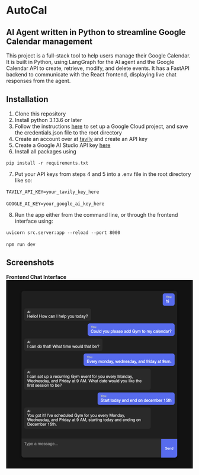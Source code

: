 # AutoCal

## AI Agent written in Python to streamline Google Calendar management

This project is a full-stack tool to help users manage their Google Calendar. It is built in Python, using LangGraph for the AI agent and the Google Calendar API to create, retrieve, modify, and delete events. It has a FastAPI backend to communicate with the React frontend, displaying live chat responses from the agent.

## Installation

1. Clone this repository
2. Install python 3.13.6 or later
3. Follow the instructions [here](https://developers.google.com/workspace/calendar/api/quickstart/python) to set up a Google Cloud project, and save the credentials.json file to the root directory
4. Create an account over at [tavily](https://www.tavily.com/) and create an API key
5. Create a Google AI Studio API key [here](https://aistudio.google.com/app/apikey)
6. Install all packages using
```console
pip install -r requirements.txt
```
7. Put your API keys from steps 4 and 5 into a .env file in the root directory like so:
```console
TAVILY_API_KEY=your_tavily_key_here

GOOGLE_AI_KEY=your_google_ai_key_here
```
8. Run the app either from the command line, or through the frontend interface using:
```console
uvicorn src.server:app --reload --port 8000

npm run dev
```

## Screenshots

**Frontend Chat Interface**
![Chat Interface](media/demo.png)
